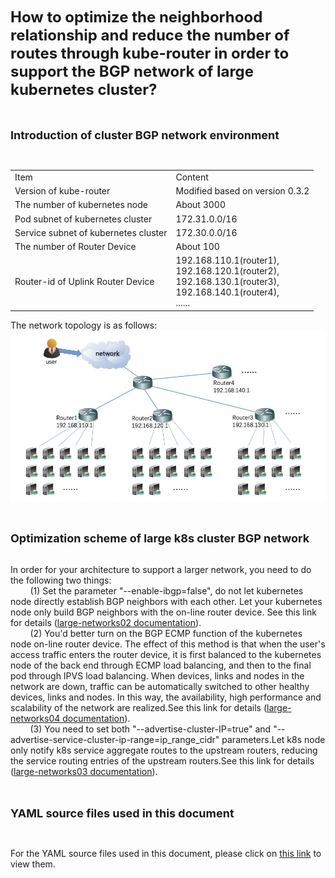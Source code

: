 <font size="5">**How to optimize the neighborhood relationship and reduce the number of routes through kube-router in order to support the BGP network of large kubernetes cluster?**</font>
<br>
<br>
<br>

<font size="4">**Introduction of cluster BGP network environment**</font>

<br>
<table>
<tr><td>Item</td><td>Content</td></tr>
<tr><td>Version of kube-router</td><td>Modified based on version 0.3.2</td></tr>
<tr><td>The number of kubernetes node</td><td>About 3000</td></tr>
<tr><td>Pod subnet of kubernetes cluster</td><td>172.31.0.0/16</td></tr>
<tr><td>Service subnet of kubernetes cluster</td><td>172.30.0.0/16</td></tr>
<tr><td>The number of Router Device </td><td>About 100</td></tr>
<tr><td>Router-id of Uplink Router Device</td><td>192.168.110.1(router1),<br>192.168.120.1(router2),<br>192.168.130.1(router3),<br>192.168.140.1(router4),<br>......</td></tr>
</table>

The network topology is as follows:
![avatar](../docs/img/large-networks01.jpg)

<br>

<font size="4">**Optimization scheme of large k8s cluster BGP network**</font>

<br>
In order for your architecture to support a larger network, you need to do the following two things:
<br>
&nbsp;&nbsp;&nbsp;&nbsp;&nbsp;&nbsp;&nbsp;&nbsp;(1) Set the parameter "--enable-ibgp=false", do not let kubernetes node directly establish BGP neighbors with each other. Let your kubernetes node only build BGP neighbors with the on-line router device. See this link for details (<a href="../docs/large-networks02.md">large-networks02 documentation</a>).
<br>
&nbsp;&nbsp;&nbsp;&nbsp;&nbsp;&nbsp;&nbsp;&nbsp;(2) You'd better turn on the BGP ECMP function of the kubernetes node on-line router device. The effect of this method is that when the user's access traffic enters the router device, it is first balanced to the kubernetes node of the back end through ECMP load balancing, and then to the final pod through IPVS load balancing. When devices, links and nodes in the network are down, traffic can be automatically switched to other healthy devices, links and nodes. In this way, the availability, high performance and scalability of the network are realized.See this link for details (<a href="../docs/large-networks04.md">large-networks04 documentation</a>).
<br>
&nbsp;&nbsp;&nbsp;&nbsp;&nbsp;&nbsp;&nbsp;&nbsp;(3) You need to set both "--advertise-cluster-IP=true" and "--advertise-service-cluster-ip-range=ip_range_cidr" parameters.Let k8s node only notify k8s service aggregate routes to the upstream routers, reducing the service routing entries of the upstream routers.See this link for details (<a href="../docs/large-networks03.md">large-networks03 documentation</a>).
<br>
<br>
<br>

<font size="4">**YAML source files used in this document**</font>

<br>

For the YAML source files used in this document, please click on <a href="../daemonset/kube-router-daemonset-advertise-cluster-subnet.yaml">this link</a> to view them.
<br>
<br>
<br>


